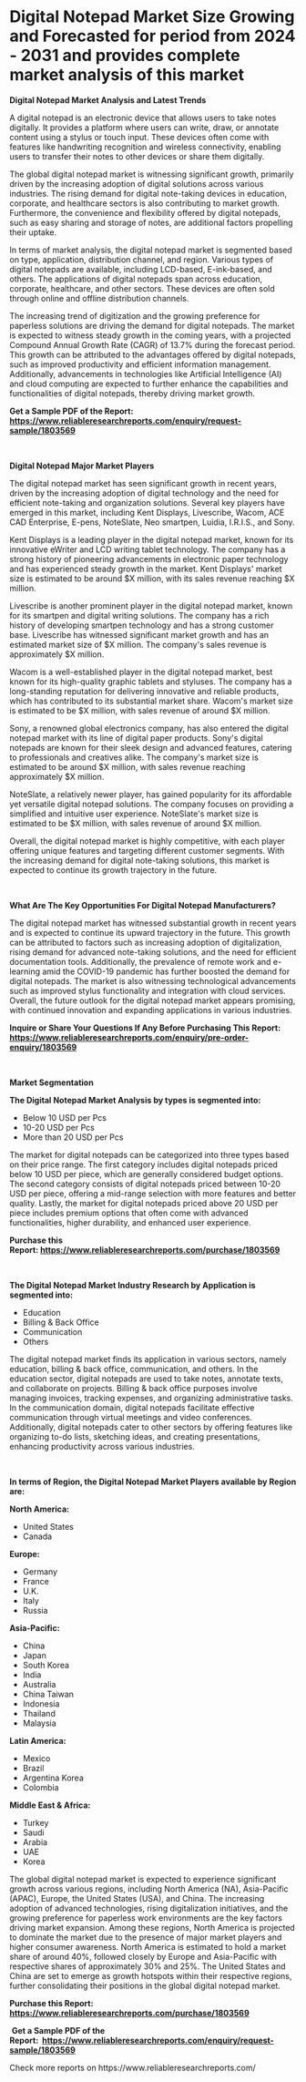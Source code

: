 <p><h1>Digital Notepad Market Size Growing and Forecasted for period from 2024 - 2031 and provides complete market analysis of this market</h1></p><p><strong>Digital Notepad Market Analysis and Latest Trends</strong></p>
<p><p>A digital notepad is an electronic device that allows users to take notes digitally. It provides a platform where users can write, draw, or annotate content using a stylus or touch input. These devices often come with features like handwriting recognition and wireless connectivity, enabling users to transfer their notes to other devices or share them digitally.</p><p>The global digital notepad market is witnessing significant growth, primarily driven by the increasing adoption of digital solutions across various industries. The rising demand for digital note-taking devices in education, corporate, and healthcare sectors is also contributing to market growth. Furthermore, the convenience and flexibility offered by digital notepads, such as easy sharing and storage of notes, are additional factors propelling their uptake.</p><p>In terms of market analysis, the digital notepad market is segmented based on type, application, distribution channel, and region. Various types of digital notepads are available, including LCD-based, E-ink-based, and others. The applications of digital notepads span across education, corporate, healthcare, and other sectors. These devices are often sold through online and offline distribution channels.</p><p>The increasing trend of digitization and the growing preference for paperless solutions are driving the demand for digital notepads. The market is expected to witness steady growth in the coming years, with a projected Compound Annual Growth Rate (CAGR) of 13.7% during the forecast period. This growth can be attributed to the advantages offered by digital notepads, such as improved productivity and efficient information management. Additionally, advancements in technologies like Artificial Intelligence (AI) and cloud computing are expected to further enhance the capabilities and functionalities of digital notepads, thereby driving market growth.</p></p>
<p><strong>Get a Sample PDF of the Report:&nbsp; <a href="https://www.reliableresearchreports.com/enquiry/request-sample/1803569">https://www.reliableresearchreports.com/enquiry/request-sample/1803569</a></strong></p>
<p>&nbsp;</p>
<p><strong>Digital Notepad Major Market Players</strong></p>
<p><p>The digital notepad market has seen significant growth in recent years, driven by the increasing adoption of digital technology and the need for efficient note-taking and organization solutions. Several key players have emerged in this market, including Kent Displays, Livescribe, Wacom, ACE CAD Enterprise, E-pens, NoteSlate, Neo smartpen, Luidia, I.R.I.S., and Sony.</p><p>Kent Displays is a leading player in the digital notepad market, known for its innovative eWriter and LCD writing tablet technology. The company has a strong history of pioneering advancements in electronic paper technology and has experienced steady growth in the market. Kent Displays' market size is estimated to be around $X million, with its sales revenue reaching $X million.</p><p>Livescribe is another prominent player in the digital notepad market, known for its smartpen and digital writing solutions. The company has a rich history of developing smartpen technology and has a strong customer base. Livescribe has witnessed significant market growth and has an estimated market size of $X million. The company's sales revenue is approximately $X million.</p><p>Wacom is a well-established player in the digital notepad market, best known for its high-quality graphic tablets and styluses. The company has a long-standing reputation for delivering innovative and reliable products, which has contributed to its substantial market share. Wacom's market size is estimated to be $X million, with sales revenue of around $X million.</p><p>Sony, a renowned global electronics company, has also entered the digital notepad market with its line of digital paper products. Sony's digital notepads are known for their sleek design and advanced features, catering to professionals and creatives alike. The company's market size is estimated to be around $X million, with sales revenue reaching approximately $X million.</p><p>NoteSlate, a relatively newer player, has gained popularity for its affordable yet versatile digital notepad solutions. The company focuses on providing a simplified and intuitive user experience. NoteSlate's market size is estimated to be $X million, with sales revenue of around $X million.</p><p>Overall, the digital notepad market is highly competitive, with each player offering unique features and targeting different customer segments. With the increasing demand for digital note-taking solutions, this market is expected to continue its growth trajectory in the future.</p></p>
<p>&nbsp;</p>
<p><strong>What Are The Key Opportunities For Digital Notepad Manufacturers?</strong></p>
<p><p>The digital notepad market has witnessed substantial growth in recent years and is expected to continue its upward trajectory in the future. This growth can be attributed to factors such as increasing adoption of digitalization, rising demand for advanced note-taking solutions, and the need for efficient documentation tools. Additionally, the prevalence of remote work and e-learning amid the COVID-19 pandemic has further boosted the demand for digital notepads. The market is also witnessing technological advancements such as improved stylus functionality and integration with cloud services. Overall, the future outlook for the digital notepad market appears promising, with continued innovation and expanding applications in various industries.</p></p>
<p><strong>Inquire or Share Your Questions If Any Before Purchasing This Report: <a href="https://www.reliableresearchreports.com/enquiry/pre-order-enquiry/1803569">https://www.reliableresearchreports.com/enquiry/pre-order-enquiry/1803569</a></strong></p>
<p>&nbsp;</p>
<p><strong>Market Segmentation</strong></p>
<p><strong>The Digital Notepad Market Analysis by types is segmented into:</strong></p>
<p><ul><li>Below 10 USD per Pcs</li><li>10-20 USD per Pcs</li><li>More than 20 USD per Pcs</li></ul></p>
<p><p>The market for digital notepads can be categorized into three types based on their price range. The first category includes digital notepads priced below 10 USD per piece, which are generally considered budget options. The second category consists of digital notepads priced between 10-20 USD per piece, offering a mid-range selection with more features and better quality. Lastly, the market for digital notepads priced above 20 USD per piece includes premium options that often come with advanced functionalities, higher durability, and enhanced user experience.</p></p>
<p><strong>Purchase this Report:&nbsp;<a href="https://www.reliableresearchreports.com/purchase/1803569">https://www.reliableresearchreports.com/purchase/1803569</a></strong></p>
<p>&nbsp;</p>
<p><strong>The Digital Notepad Market Industry Research by Application is segmented into:</strong></p>
<p><ul><li>Education</li><li>Billing & Back Office</li><li>Communication</li><li>Others</li></ul></p>
<p><p>The digital notepad market finds its application in various sectors, namely education, billing & back office, communication, and others. In the education sector, digital notepads are used to take notes, annotate texts, and collaborate on projects. Billing & back office purposes involve managing invoices, tracking expenses, and organizing administrative tasks. In the communication domain, digital notepads facilitate effective communication through virtual meetings and video conferences. Additionally, digital notepads cater to other sectors by offering features like organizing to-do lists, sketching ideas, and creating presentations, enhancing productivity across various industries.</p></p>
<p>&nbsp;</p>
<p><strong>In terms of Region, the Digital Notepad Market Players available by Region are:</strong></p>
<p>
    <p> <strong> North America: </strong>
        <ul>
            <li>United States</li>
            <li>Canada</li>
        </ul>
        </p> 
    <p> <strong> Europe: </strong>
        <ul>
            <li>Germany</li>
            <li>France</li>
            <li>U.K.</li>
            <li>Italy</li>
            <li>Russia</li>
        </ul>
        </p> 
    <p> <strong> Asia-Pacific: </strong>
        <ul>
            <li>China</li>
            <li>Japan</li>
            <li>South Korea</li>
            <li>India</li>
            <li>Australia</li>
            <li>China Taiwan</li>
            <li>Indonesia</li>
            <li>Thailand</li>
            <li>Malaysia</li>
        </ul>
        </p> 
    <p> <strong> Latin America: </strong>
        <ul>
            <li>Mexico</li>
            <li>Brazil</li>
            <li>Argentina Korea</li>
            <li>Colombia</li>
        </ul>
        </p> 
    <p> <strong> Middle East & Africa: </strong>
        <ul>
            <li>Turkey</li>
            <li>Saudi</li>
            <li>Arabia</li>
            <li>UAE</li>
            <li>Korea</li>
        </ul>
    </p>
    </p>
<p><p>The global digital notepad market is expected to experience significant growth across various regions, including North America (NA), Asia-Pacific (APAC), Europe, the United States (USA), and China. The increasing adoption of advanced technologies, rising digitalization initiatives, and the growing preference for paperless work environments are the key factors driving market expansion. Among these regions, North America is projected to dominate the market due to the presence of major market players and higher consumer awareness. North America is estimated to hold a market share of around 40%, followed closely by Europe and Asia-Pacific with respective shares of approximately 30% and 25%. The United States and China are set to emerge as growth hotspots within their respective regions, further consolidating their positions in the global digital notepad market.</p></p>
<p><strong>Purchase this Report: <a href="https://www.reliableresearchreports.com/purchase/1803569">https://www.reliableresearchreports.com/purchase/1803569</a></strong></p>
<p>&nbsp;<strong>Get a Sample PDF of the Report:&nbsp;&nbsp;<a href="https://www.reliableresearchreports.com/enquiry/request-sample/1803569">https://www.reliableresearchreports.com/enquiry/request-sample/1803569</a></strong></p>
<p><strong></strong></p>
<p>Check more reports on https://www.reliableresearchreports.com/</p>